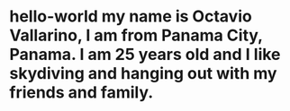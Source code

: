 # hello-world my name is Octavio Vallarino, I am from Panama City, Panama. I am 25 years old and I like skydiving and hanging out with my friends and family.
